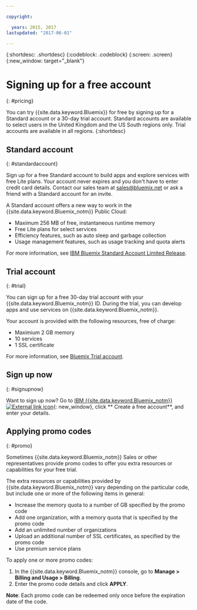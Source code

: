 ```yaml
---

copyright:

  years: 2015, 2017
lastupdated: "2017-06-01"

---
```


{:shortdesc: .shortdesc}
{:codeblock: .codeblock}
{:screen: .screen}
{:new_window: target="_blank"}

# Signing up for a free account
{: #pricing}

You can try {{site.data.keyword.Bluemix}} for free by signing up for a Standard account or a 30-day trial account. Standard accounts are available to select users in the United Kingdom and the US South regions only. Trial accounts are available in all regions. 
{:shortdesc}

## Standard account
{: #standardaccount}

Sign up for a free Standard account to build apps and explore services with free Lite plans. Your account never expires and 
you don't have to enter credit card details. Contact our sales team at sales@bluemix.net or ask a friend with a Standard account for an invite. 

A Standard account offers a new way to work in the {{site.data.keyword.Bluemix_notm}} Public Cloud:
  * Maximum 256 MB of free, instantaneous runtime memory
  * Free Lite plans for select services
  * Efficiency features, such as auto sleep and garbage collection
  * Usage management features, such as usage tracking and quota alerts

For more information, see [IBM Bluemix Standard Account Limited Release](/docs/pricing/standard_account.html#betaintro).

## Trial account
{: #trial}

You can sign up for a free 30-day trial account with your {{site.data.keyword.Bluemix_notm}} ID. During the trial, you can 
develop apps and use services on {{site.data.keyword.Bluemix_notm}}.

Your account is provided with the following resources, free of charge:
  * Maximium 2 GB memory
  * 10 services
  * 1 SSL certificate

For more information, see [Bluemix Trial account](/docs/pricing/index.html#bmtrial).

## Sign up now
{: #signupnow}

Want to sign up now? Go to [IBM {{site.data.keyword.Bluemix_notm}} ![External link icon](../icons/launch-glyph.svg)](https://console.ng.bluemix.net/){: new_window}, click ** Create a free account**, and enter your details.  

## Applying promo codes
{: #promo}

Sometimes {{site.data.keyword.Bluemix_notm}} Sales or other representatives provide promo codes to offer you extra resources 
or capabilities for your free trial. 

The extra resources or capabilities provided by {{site.data.keyword.Bluemix_notm}} vary depending on the particular code, 
but include one or more of the following items in general:

  * Increase the memory quota to a number of GB specified by the promo code
  * Add one organization, with a memory quota that is specified by the promo code
  * Add an unlimited number of organizations
  * Upload an additional number of SSL certificates, as specified by the promo code
  * Use premium service plans

To apply one or more promo codes:
1. In the {{site.data.keyword.Bluemix_notm}} console, go to **Manage > Billing and Usage > Billing**. 
2. Enter the promo code details and click **APPLY**.

**Note**: Each promo code can be redeemed only once before the expiration date of the code.



